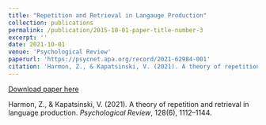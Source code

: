```yaml
---
title: "Repetition and Retrieval in Langauge Production"
collection: publications
permalink: /publication/2015-10-01-paper-title-number-3
excerpt: ''
date: 2021-10-01
venue: 'Psychological Review'
paperurl: 'https://psycnet.apa.org/record/2021-62984-001'
citation: 'Harmon, Z., & Kapatsinski, V. (2021). A theory of repetition and retrieval in language production. <i>Psychological Review1</i>, 128(6), 1112–1144.'
---
```


[Download paper here](https://psycnet.apa.org/record/2021-62984-001)

Harmon, Z., & Kapatsinski, V. (2021). A theory of repetition and retrieval in language production. <i>Psychological Review</i>, 128(6), 1112–1144.



